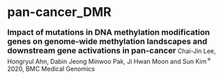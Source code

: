 # pan-cancer_DMR

<a href="https://bmcmedgenomics.biomedcentral.com/articles/10.1186/s12920-020-0659-4" style="text-decoration:none" hover="text_decoration:underline"><font size="+1"><b>Impact of mutations in DNA methylation modification genes on genome-wide methylation landscapes and downstream gene activations in pan-cancer</b></font></a>
Chai-Jin Lee, Hongryul Ahn, Dabin Jeong Minwoo Pak, Ji Hwan Moon and Sun Kim<sup>&#65290;</sup>
2020, BMC Medical Genomics
